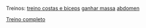 Treinos:
[treino costas e biceps](https://www.youtube.com/watch?v=fMObchzHbUo)
[ganhar massa](https://www.youtube.com/watch?v=ftUBcURhMdQ)
[abdomen](https://www.youtube.com/watch?v=SvHFsmw0KlE)

[Treino completo](https://www.youtube.com/watch?v=i57j8NXGPdE)